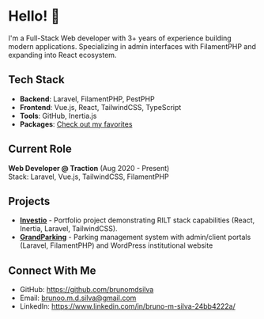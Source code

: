 # Hello! 👋

I'm a Full-Stack Web developer with 3+ years of experience building modern applications. Specializing in admin interfaces with FilamentPHP and expanding into React ecosystem.

## Tech Stack
- **Backend**: Laravel, FilamentPHP, PestPHP
- **Frontend**: Vue.js, React, TailwindCSS, TypeScript
- **Tools**: GitHub, Inertia.js
- **Packages**: [Check out my favorites](https://github.com/brunomdsilva?tab=stars)

## Current Role
**Web Developer @ Traction** (Aug 2020 - Present)  
Stack: Laravel, Vue.js, TailwindCSS, FilamentPHP

## Projects
- **[Investio](https://github.com/brunomdsilva/investio)** - Portfolio project demonstrating RILT stack capabilities (React, Inertia, Laravel, TailwindCSS).  
- **[GrandParking](https://grandparking.com.br)** - Parking management system with admin/client portals (Laravel, FilamentPHP) and WordPress institutional website

## Connect With Me
- GitHub: https://github.com/brunomdsilva
- Email: brunoo.m.d.silva@gmail.com
- LinkedIn: https://www.linkedin.com/in/bruno-m-silva-24bb4222a/
